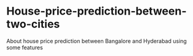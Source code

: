 # House-price-prediction-between-two-cities
About house price prediction between Bangalore and Hyderabad using some features
